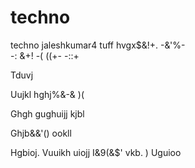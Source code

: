 # techno
techno
    jaleshkumar4
tuff hvgx$&!+.  -&'%-  
-: &+! 
-( ((+-   -::+

Tduvj 

Uujkl   hghj%&-&   )(

Ghgh gughuijj kjbl

Ghjb&&'() ookll

Hgbioj.        Vuuikh uiojj I&9(&$' vkb. )
    Uguioo 
